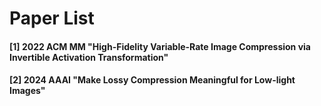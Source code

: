 # Paper List
#### [1] 2022 ACM MM "High-Fidelity Variable-Rate Image Compression via Invertible Activation Transformation"
#### [2] 2024 AAAI "Make Lossy Compression Meaningful for Low-light Images"
